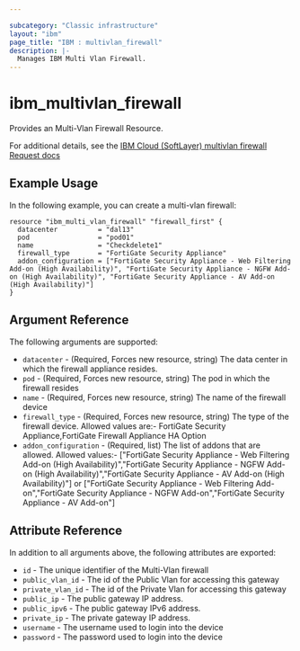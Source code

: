 ```yaml
---

subcategory: "Classic infrastructure"
layout: "ibm"
page_title: "IBM : multivlan_firewall"
description: |-
  Manages IBM Multi Vlan Firewall.
---
```


# ibm\_multivlan_firewall

Provides an Multi-Vlan Firewall Resource.

For additional details, see the [IBM Cloud (SoftLayer) multivlan firewall Request docs](https://softlayer.github.io/reference/datatypes/SoftLayer_Container_Product_Order_Network_Protection_Firewall_Dedicated/)

## Example Usage

In the following example, you can create a multi-vlan firewall:

```hcl
resource "ibm_multi_vlan_firewall" "firewall_first" {
  datacenter          = "dal13"
  pod                 = "pod01"
  name                = "Checkdelete1"
  firewall_type       = "FortiGate Security Appliance"
  addon_configuration = ["FortiGate Security Appliance - Web Filtering Add-on (High Availability)", "FortiGate Security Appliance - NGFW Add-on (High Availability)", "FortiGate Security Appliance - AV Add-on (High Availability)"]
}

```


## Argument Reference

The following arguments are supported:

* `datacenter` - (Required, Forces new resource, string) The data center in which the firewall appliance resides.
* `pod` - (Required, Forces new resource, string) The pod in which the firewall resides
* `name` - (Required, Forces new resource, string) The name of the firewall device
* `firewall_type` - (Required, Forces new resource, string) The type of the firewall device. Allowed values are:- FortiGate Security Appliance,FortiGate Firewall Appliance HA Option
* `addon_configuration` - (Required, list) The list of addons that are allowed. Allowed values:- ["FortiGate Security Appliance - Web Filtering Add-on (High Availability)","FortiGate Security Appliance - NGFW Add-on (High Availability)","FortiGate Security Appliance - AV Add-on (High Availability)"] or ["FortiGate Security Appliance - Web Filtering Add-on","FortiGate Security Appliance - NGFW Add-on","FortiGate Security Appliance - AV Add-on"]

## Attribute Reference

In addition to all arguments above, the following attributes are exported:

* `id` - The unique identifier of the Multi-Vlan firewall
* `public_vlan_id` - The id of the Public Vlan for accessing this gateway
* `private_vlan_id` - The id of the Private Vlan for accessing this gateway
* `public_ip` - The public gateway IP address.
* `public_ipv6` - The public gateway IPv6 address.
* `private_ip` - The private gateway IP address.
* `username` - The username used to login into the device
* `password` - The password used to login into the device
